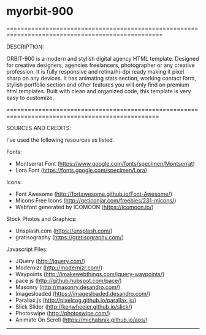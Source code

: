 # myorbit-900

==================================================================================================

DESCRIPTION:

ORBIT-900 is a modern and stylish digital agency HTML template. Designed for creative designers, agencies
freelancers, photographer or any creative profession. It is fully responsive and retina/hi-dpi ready
making it pixel sharp on any devices. It has animating stats section, working contact form, 
stylish portfolio section and other features you will only find on premium html templates. 
Built with clean and organized code, this template is very easy to customize.

=================================================================================================


SOURCES AND CREDITS:

I've used the following resources as listed.

Fonts:
 - Montserrat Font (https://www.google.com/fonts/specimen/Montserrat)
 - Lora Font (https://fonts.google.com/specimen/Lora)

Icons:
 - Font Awesome (http://fortawesome.github.io/Font-Awesome/)
 - Micons Free Icons (http://geticonjar.com/freebies/231-micons/)
 - Webfont generated by ICOMOON (https://icomoon.io/)

Stock Photos and Graphics:
 - Unsplash.com (https://unsplash.com/)
 - gratisography (https://gratisography.com/)
 
Javascript Files:

 - JQuery (http://jquery.com/)
 - Modernizr (http://modernizr.com/)
 - Waypoints (http://imakewebthings.com/jquery-waypoints/)
 - pace js (http://github.hubspot.com/pace/)
 - Masonry (http://masonry.desandro.com/)
 - Imagesloaded (https://imagesloaded.desandro.com/)
 - Parallax.js (http://pixelcog.github.io/parallax.js/)
 - Slick Slider (http://kenwheeler.github.io/slick/)
 - Photoswipe (http://photoswipe.com/)
 - Animate On Scroll (https://michalsnik.github.io/aos/)
-------------------------------------------------------------------------------------------------------





